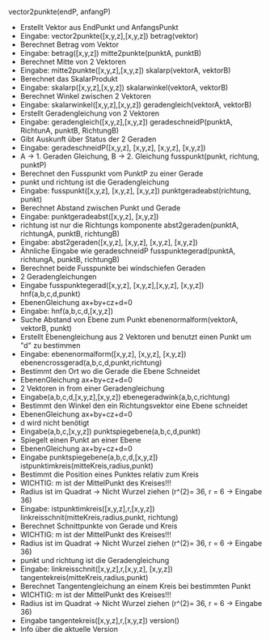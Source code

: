 vector2punkte(endP, anfangP)
- Erstellt Vektor aus EndPunkt und AnfangsPunkt
- Eingabe: vector2punkte([x,y,z],[x,y,z])
betrag(vektor)
- Berechnet Betrag vom Vektor
- Eingabe: betrag([x,y,z])
mitte2punkte(punktA, punktB)
- Berechnet Mitte von 2 Vektoren
- Eingabe: mitte2punkte([x,y,z],[x,y,z])
skalarp(vektorA, vektorB)
- Berechnet das SkalarProdukt
- Eingabe: skalarp([x,y,z],[x,y,z])
skalarwinkel(vektorA, vektorB)
- Berechnet Winkel zwischen 2 Vektoren
- Eingabe: skalarwinkel([x,y,z],[x,y,z])
geradengleich(vektorA, vektorB)
- Erstellt Geradengleichung von 2 Vektoren
- Eingabe: geradengleich([x,y,z],[x,y,z])
geradeschneidP(punktA, RichtunA, punktB, RichtungB)
- Gibt Auskunft über Status der 2 Geraden
- Eingabe: geradeschneidP([x,y,z], [x,y,z], [x,y,z], [x,y,z])
- A -> 1. Geraden Gleichung, B -> 2. Gleichung
fusspunkt(punkt, richtung, punktP)
- Berechnet den Fusspunkt vom PunktP zu einer Gerade
- punkt und richtung ist die Geradengleichung
- Eingabe: fusspunkt([x,y,z], [x,y,z], [x,y,z])
punktgeradeabst(richtung, punkt)
- Berechnet Abstand zwischen Punkt und Gerade
- Eingabe: punktgeradeabst([x,y,z], [x,y,z])
- richtung ist nur die Richtungs komponente
abst2geraden(punktA, richtungA, punktB, richtungB)
- Eingabe: abst2geraden([x,y,z], [x,y,z], [x,y,z], [x,y,z])
- Ähnliche Eingabe wie geradeschneidP
fusspunktegerad(punktA, richtungA, punktB, richtungB)
- Berechnet beide Fusspunkte bei windschiefen Geraden
- 2 Geradengleichungen
- Eingabe fusspunktegerad([x,y,z], [x,y,z],[x,y,z], [x,y,z])
hnf(a,b,c,d,punkt)
- EbenenGleichung ax+by+cz+d=0
- Eingabe: hnf(a,b,c,d,[x,y,z])
- Suche Abstand von Ebene zum Punkt
ebenenormalform(vektorA, vektorB, punkt)
- Erstellt Ebenengleichung aus 2 Vektoren und benutzt einen Punkt um "d" zu bestimmen
- Eingabe: ebenenormalform([x,y,z], [x,y,z], [x,y,z])
ebenencrossgerad(a,b,c,d,punkt,richtung)
- Bestimmt den Ort wo die Gerade die Ebene Schneidet
- EbenenGleichung ax+by+cz+d=0
- 2 Vektoren in from einer Geradengleichung
- Eingabe(a,b,c,d,[x,y,z],[x,y,z])
ebenegeradwink(a,b,c,richtung)
- Bestimmt den Winkel den ein Richtungsvektor eine Ebene schneidet
- EbenenGleichung ax+by+cz+d=0
- d wird nicht benötigt
- Eingabe(a,b,c,[x,y,z])
punktspiegebene(a,b,c,d,punkt)
- Spiegelt einen Punkt an einer Ebene
- EbenenGleichung ax+by+cz+d=0
- Eingabe punktspiegebene(a,b,c,d,[x,y,z])
istpunktimkreis(mitteKreis,radius,punkt)
- Bestimmt die Position eines Punktes relativ zum Kreis
- WICHTIG: m ist der MittelPunkt des Kreises!!!
- Radius ist im Quadrat -> Nicht Wurzel ziehen (r^(2)= 36, r = 6 -> Eingabe 36)
- Eingabe: istpunktimkreis([x,y,z],r,[x,y,z])
linkreisschnit(mitteKreis,radius,punkt, richtung)
- Berechnet Schnittpunkte von Gerade und Kreis
- WICHTIG: m ist der MittelPunkt des Kreises!!!
- Radius ist im Quadrat -> Nicht Wurzel ziehen (r^(2)= 36, r = 6 -> Eingabe 36)
- punkt und richtung ist die Geradengleichung
- Eingabe: linkreisschnit([x,y,z],r,[x,y,z], [x,y,z])
tangentekreis(mitteKreis,radius,punkt)
- Berechnet Tangentengleichung an einem Kreis bei bestimmten Punkt
- WICHTIG: m ist der MittelPunkt des Kreises!!!
- Radius ist im Quadrat -> Nicht Wurzel ziehen (r^(2)= 36, r = 6 -> Eingabe 36)
- Eingabe tangentekreis([x,y,z],r,[x,y,z])
version()
- Info über die aktuelle Version